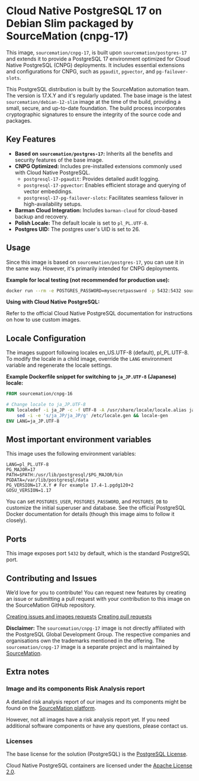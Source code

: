 # Cloud Native PostgreSQL 17 on Debian Slim packaged by SourceMation (cnpg-17)

This image, `sourcemation/cnpg-17`, is built upon `sourcemation/postgres-17`
and extends it to provide a PostgreSQL 17 environment optimized for Cloud
Native PostgreSQL (CNPG) deployments. It includes essential extensions and
configurations for CNPG, such as `pgaudit`, `pgvector`, and
`pg-failover-slots`.

This PostgreSQL distribution is built by the SourceMation automation team. The
version is 17.X.Y and it's regularly updated. The base image is the latest
`sourcemation/debian-12-slim` image at the time of the build, providing a
small, secure, and up-to-date foundation. The build process incorporates
cryptographic signatures to ensure the integrity of the source code and
packages.

## Key Features

* **Based on `sourcemation/postgres-17`:** Inherits all the benefits and security features of the base image.
* **CNPG Optimized:** Includes pre-installed extensions commonly used with Cloud Native PostgreSQL.
    * `postgresql-17-pgaudit`: Provides detailed audit logging.
    * `postgresql-17-pgvector`: Enables efficient storage and querying of vector embeddings.
    * `postgresql-17-pg-failover-slots`: Facilitates seamless failover in high-availability setups.
* **Barman Cloud Integration:** Includes `barman-cloud` for cloud-based backup and recovery.
* **Polish Locale:** The default locale is set to `pl_PL.UTF-8`.
* **Postgres UID:** The postgres user's UID is set to 26.

## Usage

Since this image is based on `sourcemation/postgres-17`, you can use it in the same way. However, it's primarily intended for CNPG deployments.

**Example for local testing (not recommended for production use):**

```bash
docker run --rm -e POSTGRES_PASSWORD=mysecretpassword -p 5432:5432 sourcemation/cnpg-17:latest
```

**Using with Cloud Native PostgreSQL:**

Refer to the official Cloud Native PostgreSQL documentation for instructions on how to use custom images.

## Locale Configuration

The images support following locales en_US.UTF-8 (default), pl_PL.UTF-8. To
modify the locale in a child image, override the `LANG` environment variable
and regenerate the locale settings.


**Example Dockerfile snippet for switching to `ja_JP.UTF-8` (Japanese) locale:**

```dockerfile
FROM sourcemation/cnpg-16

# Change locale to ja_JP.UTF-8
RUN localedef -i ja_JP -c -f UTF-8 -A /usr/share/locale/locale.alias ja_JP.UTF-8; \
    sed -i -e 's/ja_JP/ja_JP/g' /etc/locale.gen && locale-gen
ENV LANG=ja_JP.UTF-8
```

## Most important environment variables

This image uses the following environment variables:

```
LANG=pl_PL.UTF-8
PG_MAJOR=17
PATH=$PATH:/usr/lib/postgresql/$PG_MAJOR/bin
PGDATA=/var/lib/postgresql/data
PG_VERSION=17.X.Y # For example 17.4-1.pgdg120+2
GOSU_VERSION=1.17
```

You can set `POSTGRES_USER`, `POSTGRES_PASSWORD`, and `POSTGRES_DB` to
customize the initial superuser and database. See the official PostgreSQL
Docker documentation for details (though this image aims to follow it closely).

## Ports

This image exposes port `5432` by default, which is the standard PostgreSQL
port.

## Contributing and Issues

We’d love for you to contribute! You can request new features by creating an
issue or submitting a pull request with your contribution to this image on the
SourceMation GitHub repository.

[Creating issues and images requests](https://github.com/SourceMation/images/issues/new/choose)
[Creating pull requests](https://github.com/SourceMation/images/compare)

**Disclaimer:** The `sourcemation/cnpg-17` image is not directly affiliated
with the PostgreSQL Global Development Group. The respective companies and
organisations own the trademarks mentioned in the offering. The
`sourcemation/cnpg-17` image is a separate project and is maintained by
[SourceMation](https://sourcemation.com).

## Extra notes

### Image and its components Risk Analysis report

A detailed risk analysis report of our images and its components might be found
on the [SourceMation platform](https://www.sourcemation.com/).

However, not all images have a risk analysis report yet. If you need additional
software components or have any questions, please contact us.

### Licenses

The base license for the solution (PostgreSQL) is the [PostgreSQL
License](https://www.postgresql.org/about/licence/).

Cloud Native PostgreSQL containers are licensed under the [Apache License
2.0](https://github.com/cloudnative-pg/postgres-containers/blob/main/LICENSE).
